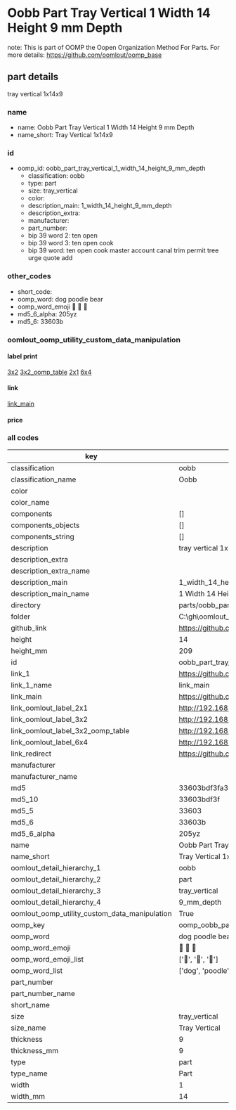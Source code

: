 # Oobb Part Tray Vertical 1 Width 14 Height 9 mm Depth  

note: This is part of OOMP the Oopen Organization Method For Parts. For more details: https://github.com/oomlout/oomp_base

##  part details
  



tray vertical 1x14x9



### name
* name: Oobb Part Tray Vertical 1 Width 14 Height 9 mm Depth
* name_short: Tray Vertical 1x14x9 
### id
* oomp_id: oobb_part_tray_vertical_1_width_14_height_9_mm_depth
  * classification: oobb
  * type: part
  * size: tray_vertical
  * color: 
  * description_main: 1_width_14_height_9_mm_depth
  * description_extra: 
  * manufacturer: 
  * part_number: 
  * bip 39 word 2: ten open
  * bip 39 word 3: ten open cook
  * bip 39 word: ten open cook master account canal trim permit tree urge quote add

### other_codes
* short_code: 
* oomp_word: dog poodle bear
* oomp_word_emoji :dog: :poodle: :bear:
* md5_6_alpha: 205yz
* md5_6: 33603b






### oomlout_oomp_utility_custom_data_manipulation
#### label print
[3x2](http://192.168.1.245:1112/?label=oomp%20205yz)
[3x2_oomp_table](http://192.168.1.108:1112/?label=oomp%20205yz)
[2x1](http://192.168.1.242:1112/?label=oomp%20205yz)
[6x4](http://192.168.1.55:1112/?label=oomp%20205yz)    

#### link

[link_main](https://github.com/oomlout/oomlout_oobb_version_4_generated_parts/tree/main/navigation_oomp/oobb/part/tray_vertical/1_width_14_height_9_mm_depth/part)                              

#### price







### all codes 
| key | value |  
| --- | --- |  
| classification | oobb |  
| classification_name | Oobb |  
| color |  |  
| color_name |  |  
| components | [] |  
| components_objects | [] |  
| components_string | [] |  
| description | tray vertical 1x14x9 |  
| description_extra |  |  
| description_extra_name |  |  
| description_main | 1_width_14_height_9_mm_depth |  
| description_main_name | 1 Width 14 Height 9 mm Depth |  
| directory | parts/oobb_part_tray_vertical_1_width_14_height_9_mm_depth |  
| folder | C:\gh\oomlout_oobb_version_4_generated_parts\parts\oobb_part_tray_vertical_1_width_14_height_9_mm_depth |  
| github_link | https://github.com/oomlout/oomlout_oomp_part_src/tree/main/parts/oobb_part_tray_vertical_1_width_14_height_9_mm_depth |  
| height | 14 |  
| height_mm | 209 |  
| id | oobb_part_tray_vertical_1_width_14_height_9_mm_depth |  
| link_1 | https://github.com/oomlout/oomlout_oobb_version_4_generated_parts/tree/main/navigation_oomp/oobb/part/tray_vertical/1_width_14_height_9_mm_depth/part |  
| link_1_name | link_main |  
| link_main | https://github.com/oomlout/oomlout_oobb_version_4_generated_parts/tree/main/navigation_oomp/oobb/part/tray_vertical/1_width_14_height_9_mm_depth/part |  
| link_oomlout_label_2x1 | http://192.168.1.242:1112/?label=oomp%20205yz |  
| link_oomlout_label_3x2 | http://192.168.1.245:1112/?label=oomp%20205yz |  
| link_oomlout_label_3x2_oomp_table | http://192.168.1.108:1112/?label=oomp%20205yz |  
| link_oomlout_label_6x4 | http://192.168.1.55:1112/?label=oomp%20205yz |  
| link_redirect | https://github.com/oomlout/oomlout_oobb_version_4_generated_parts/tree/main/parts/oobb_tray_vertical_01_14_09 |  
| manufacturer |  |  
| manufacturer_name |  |  
| md5 | 33603bdf3fa33d148400c88a5f66cef7 |  
| md5_10 | 33603bdf3f |  
| md5_5 | 33603 |  
| md5_6 | 33603b |  
| md5_6_alpha | 205yz |  
| name | Oobb Part Tray Vertical 1 Width 14 Height 9 mm Depth |  
| name_short | Tray Vertical 1x14x9  |  
| oomlout_detail_hierarchy_1 | oobb |  
| oomlout_detail_hierarchy_2 | part |  
| oomlout_detail_hierarchy_3 | tray_vertical |  
| oomlout_detail_hierarchy_4 | 9_mm_depth |  
| oomlout_oomp_utility_custom_data_manipulation | True |  
| oomp_key | oomp_oobb_part_tray_vertical_1_width_14_height_9_mm_depth |  
| oomp_word | dog poodle bear |  
| oomp_word_emoji | :dog: :poodle: :bear: |  
| oomp_word_emoji_list | [':dog:', ':poodle:', ':bear:'] |  
| oomp_word_list | ['dog', 'poodle', 'bear'] |  
| part_number |  |  
| part_number_name |  |  
| short_name |  |  
| size | tray_vertical |  
| size_name | Tray Vertical |  
| thickness | 9 |  
| thickness_mm | 9 |  
| type | part |  
| type_name | Part |  
| width | 1 |  
| width_mm | 14 |  
